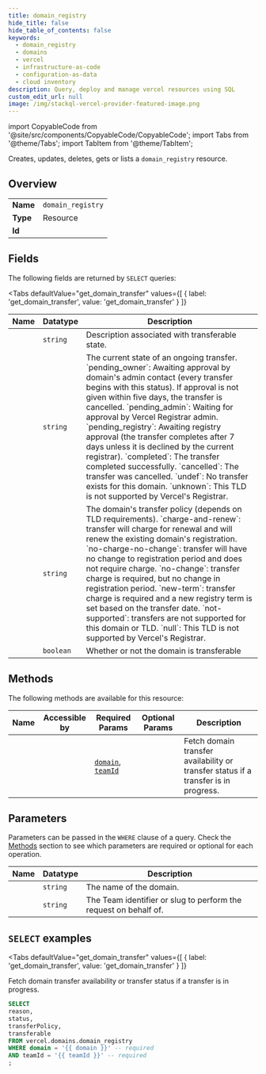 ```yaml
--- 
title: domain_registry
hide_title: false
hide_table_of_contents: false
keywords:
  - domain_registry
  - domains
  - vercel
  - infrastructure-as-code
  - configuration-as-data
  - cloud inventory
description: Query, deploy and manage vercel resources using SQL
custom_edit_url: null
image: /img/stackql-vercel-provider-featured-image.png
---
```


import CopyableCode from '@site/src/components/CopyableCode/CopyableCode';
import Tabs from '@theme/Tabs';
import TabItem from '@theme/TabItem';

Creates, updates, deletes, gets or lists a <code>domain_registry</code> resource.

## Overview
<table><tbody>
<tr><td><b>Name</b></td><td><code>domain_registry</code></td></tr>
<tr><td><b>Type</b></td><td>Resource</td></tr>
<tr><td><b>Id</b></td><td><CopyableCode code="vercel.domains.domain_registry" /></td></tr>
</tbody></table>

## Fields

The following fields are returned by `SELECT` queries:

<Tabs
    defaultValue="get_domain_transfer"
    values={[
        { label: 'get_domain_transfer', value: 'get_domain_transfer' }
    ]}
>
<TabItem value="get_domain_transfer">

<table>
<thead>
    <tr>
    <th>Name</th>
    <th>Datatype</th>
    <th>Description</th>
    </tr>
</thead>
<tbody>
<tr>
    <td><CopyableCode code="reason" /></td>
    <td><code>string</code></td>
    <td>Description associated with transferable state.</td>
</tr>
<tr>
    <td><CopyableCode code="status" /></td>
    <td><code>string</code></td>
    <td>The current state of an ongoing transfer. `pending_owner`: Awaiting approval by domain's admin contact (every transfer begins with this status). If approval is not given within five days, the transfer is cancelled. `pending_admin`: Waiting for approval by Vercel Registrar admin. `pending_registry`: Awaiting registry approval (the transfer completes after 7 days unless it is declined by the current registrar). `completed`: The transfer completed successfully. `cancelled`: The transfer was cancelled. `undef`: No transfer exists for this domain. `unknown`: This TLD is not supported by Vercel's Registrar.</td>
</tr>
<tr>
    <td><CopyableCode code="transferPolicy" /></td>
    <td><code>string</code></td>
    <td>The domain's transfer policy (depends on TLD requirements). `charge-and-renew`: transfer will charge for renewal and will renew the existing domain's registration. `no-charge-no-change`: transfer will have no change to registration period and does not require charge. `no-change`: transfer charge is required, but no change in registration period. `new-term`: transfer charge is required and a new registry term is set based on the transfer date. `not-supported`: transfers are not supported for this domain or TLD. `null`: This TLD is not supported by Vercel's Registrar.</td>
</tr>
<tr>
    <td><CopyableCode code="transferable" /></td>
    <td><code>boolean</code></td>
    <td>Whether or not the domain is transferable</td>
</tr>
</tbody>
</table>
</TabItem>
</Tabs>

## Methods

The following methods are available for this resource:

<table>
<thead>
    <tr>
    <th>Name</th>
    <th>Accessible by</th>
    <th>Required Params</th>
    <th>Optional Params</th>
    <th>Description</th>
    </tr>
</thead>
<tbody>
<tr>
    <td><a href="#get_domain_transfer"><CopyableCode code="get_domain_transfer" /></a></td>
    <td><CopyableCode code="select" /></td>
    <td><a href="#parameter-domain"><code>domain</code></a>, <a href="#parameter-teamId"><code>teamId</code></a></td>
    <td></td>
    <td>Fetch domain transfer availability or transfer status if a transfer is in progress.</td>
</tr>
</tbody>
</table>

## Parameters

Parameters can be passed in the `WHERE` clause of a query. Check the [Methods](#methods) section to see which parameters are required or optional for each operation.

<table>
<thead>
    <tr>
    <th>Name</th>
    <th>Datatype</th>
    <th>Description</th>
    </tr>
</thead>
<tbody>
<tr id="parameter-domain">
    <td><CopyableCode code="domain" /></td>
    <td><code>string</code></td>
    <td>The name of the domain.</td>
</tr>
<tr id="parameter-teamId">
    <td><CopyableCode code="teamId" /></td>
    <td><code>string</code></td>
    <td>The Team identifier or slug to perform the request on behalf of.</td>
</tr>
</tbody>
</table>

## `SELECT` examples

<Tabs
    defaultValue="get_domain_transfer"
    values={[
        { label: 'get_domain_transfer', value: 'get_domain_transfer' }
    ]}
>
<TabItem value="get_domain_transfer">

Fetch domain transfer availability or transfer status if a transfer is in progress.

```sql
SELECT
reason,
status,
transferPolicy,
transferable
FROM vercel.domains.domain_registry
WHERE domain = '{{ domain }}' -- required
AND teamId = '{{ teamId }}' -- required
;
```
</TabItem>
</Tabs>
